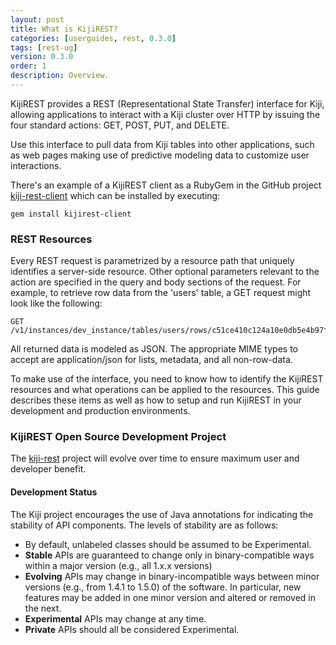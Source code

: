```yaml
---
layout: post
title: What is KijiREST?
categories: [userguides, rest, 0.3.0]
tags: [rest-ug]
version: 0.3.0
order: 1
description: Overview.
---
```


KijiREST provides a REST (Representational State Transfer) interface for Kiji, allowing
applications to interact with a Kiji cluster over HTTP by issuing the four standard actions:
GET, POST, PUT, and DELETE.

Use this interface to pull data from Kiji tables into other applications, such as web pages
making use of predictive modeling data to customize user interactions.

There's an example of a KijiREST client as a RubyGem in the GitHub project
[kiji-rest-client](https://github.com/kijiproject/kiji-rest-client) which can be installed
by executing:

    gem install kijirest-client

### REST Resources
Every REST request is parametrized by a resource path that uniquely identifies a server-side
resource. Other optional parameters relevant to the action are specified in the query and
body sections of the request. For example, to retrieve row data from the 'users' table, a
GET request might look like the following:

    GET /v1/instances/dev_instance/tables/users/rows/c51ce410c124a10e0db5e4b97fc2af39[?...]

All returned data is modeled as JSON. The appropriate MIME types to accept are
application/json for lists, metadata, and all non-row-data.

To make use of the interface, you need to know how to identify the KijiREST resources
and what operations can be applied to the resources. This guide describes these
items as well as how to setup and run KijiREST in your development and production environments.

### KijiREST Open Source Development Project

The [kiji-rest](https://github.com/kijiproject/kiji-rest) project will evolve over time to
ensure maximum user and developer benefit.

#### Development Status
The Kiji project encourages the use of Java annotations for indicating the stability of
API components. The levels of stability are as follows:

*  By default, unlabeled classes should be assumed to be Experimental.
*  __Stable__ APIs are guaranteed to change only in binary-compatible ways within a major version (e.g., all 1.x.x versions)
*  __Evolving__ APIs may change in binary-incompatible ways between minor versions (e.g., from 1.4.1 to 1.5.0) of the software. In particular, new features may be added in one minor version and altered or removed in the next.
*  __Experimental__ APIs may change at any time.
*  __Private__ APIs should all be considered Experimental.
